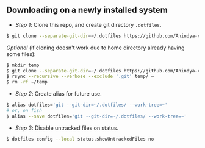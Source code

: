 ## Downloading on a newly installed system
- *Step 1*: Clone this repo, and create git directory `.dotfiles`.
```bash
$ git clone --separate-git-dir=~/.dotfiles https://github.com/Anindya-ctrl/.dotfiles.git ~
```
*Optional* (if cloning doesn't work due to home directory already having some files):
```bash
$ mkdir temp
$ git clone --separate-git-dir=~/.dotfiles https://github.com/Anindya-ctrl/.dotfiles.git temp
$ rsync --recursive --verbose --exclude '.git' temp/ ~
$ rm -rf ~/temp
```

- *Step 2*: Create alias for future use.
```bash
$ alias dotfiles='git --git-dir=~/.dotfiles/ --work-tree=~'
# or, on fish
$ alias --save dotfiles='git --git-dir=~/.dotfiles/ --work-tree=~'
```

- *Step 3*: Disable untracked files on status.
```bash
$ dotfiles config --local status.showUntrackedFiles no
```
